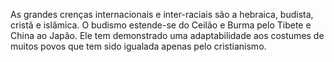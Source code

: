 ﻿As grandes crenças internacionais e inter-raciais são a hebraica, budista, cristã e islâmica. O budismo estende-se do Ceilão e Burma pelo Tibete e China ao Japão. Ele tem demonstrado uma adaptabilidade aos costumes de muitos povos que tem sido igualada apenas pelo cristianismo.